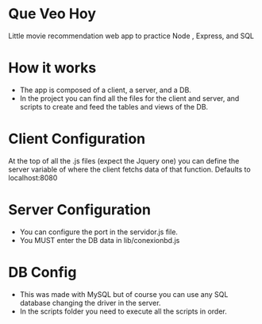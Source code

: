 # Que Veo Hoy
Little movie recommendation web app to practice Node , Express, and SQL



# How it works
- The app is composed of a client, a server, and a DB.
- In the project you can find all the files for the client and server, and scripts to create and feed the tables and views of the DB.

# Client Configuration
At the top of all the .js files (expect the Jquery one) you can define the server variable of where the client fetchs data of that function.
Defaults to localhost:8080

# Server Configuration
- You can configure the port in the servidor.js file.
- You MUST enter the DB data in lib/conexionbd.js

# DB Config
- This was made with MySQL but of course you can use any SQL database changing the driver in the server.
- In the scripts folder you need to execute all the scripts in order.


